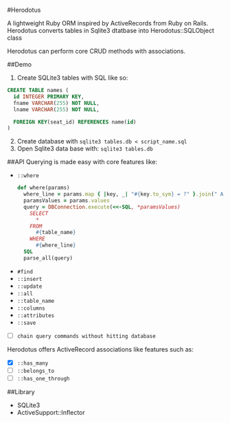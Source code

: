 #Herodotus

A lightweight Ruby ORM inspired by ActiveRecords from Ruby on Rails. Herodotus converts tables in Sqlite3 dtatbase into Herodotus::SQLObject class

Herodotus can perform core CRUD methods with associations.


##Demo
1. Create SQLite3 tables with SQL like so:
```sql
CREATE TABLE names (
  id INTEGER PRIMARY KEY,
  fname VARCHAR(255) NOT NULL,
  lname VARCHAR(255) NOT NULL,

  FOREIGN KEY(seat_id) REFERENCES name(id)
)
```
2. Create database with `sqlite3 tables.db < script_name.sql`
3. Open Sqlite3 data base with: `sqlite3 tables.db`

##API
Querying is made easy with core features like:
* `::where`
  ```ruby
  def where(params)
    where_line = params.map { |key, _| "#{key.to_sym} = ?" }.join(" AND ")
    paramsValues = params.values
    query = DBConnection.execute(<<-SQL, *paramsValues)
      SELECT
        *
      FROM
        #{table_name}
      WHERE
        #{where_line}
    SQL
    parse_all(query)
    ```
* `#find`
* `::insert`
* `::update`
* `::all`
* `::table_name`
* `::columns`
* `::attributes`
* `::save`
* [ ] `chain query commands without hitting database`

Herodotus offers ActiveRecord associations like features such as:
- [x] `::has_many`
- [ ] `::belongs_to`
- [ ] `::has_one_through`

##Library
* SQLite3
* ActiveSupport::Inflector
